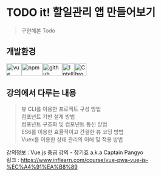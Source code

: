 # TODO it! 할일관리 앱 만들어보기

> 구현해본 Todo
  
## 개발환경  

<img alt="vue" src="https://user-images.githubusercontent.com/48410197/76545641-7c050b00-64cd-11ea-8781-2722e3250239.png" width="40" height="32"/><img alt="npm" src="https://user-images.githubusercontent.com/48410197/76545688-8fb07180-64cd-11ea-8c0b-1376971343db.png" width="55" height="32"/><img alt="github" src="https://user-images.githubusercontent.com/48410197/76545710-963ee900-64cd-11ea-9345-a25076f9d5fd.png" width="52" height="32"/><img alt="Intellij" src="https://user-images.githubusercontent.com/48410197/76545740-a35bd800-64cd-11ea-9c18-1e53dcbb88a4.png" width="32" height="32"/><img alt="Chrome" src="https://user-images.githubusercontent.com/48410197/76545746-a5259b80-64cd-11ea-825b-edc2c2af2ac0.png" width="32" height="32"/>
  
  
## 강의에서 다루는 내용

> 뷰 CLI를 이용한 프로젝트 구성 방법  
> 컴포넌트 기반 설계 방법  
> 컴포넌트 구조화 및 컴포넌트 통신 방법  
> ES6를 이용한 효율적이고 간결한 뷰 코딩 방법  
> Vuex를 이용한 상태 관리의 이해 및 적용 방법  
  
  
강의정보 : Vue.js 중급 강의 - 장기효 a.k.a Captain Pangyo  
링크 : https://www.inflearn.com/course/vue-pwa-vue-js-%EC%A4%91%EA%B8%89
